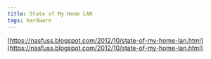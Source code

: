 ```yaml
---
title: State of My Home LAN
tags: hardware
---
```


[https://nasfuss.blogspot.com/2012/10/state-of-my-home-lan.html](https://nasfuss.blogspot.com/2012/10/state-of-my-home-lan.html)
